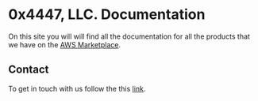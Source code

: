 # 0x4447, LLC. Documentation

On this site you will will find all the documentation for all the products that we have on the [AWS Marketplace](https://aws.amazon.com/marketplace/seller-profile?id=80edcebf-11fb-4c36-a3f4-49eb40b518a3).

## Contact

To get in touch with us follow the this [link](https://0x4447.com/contact).